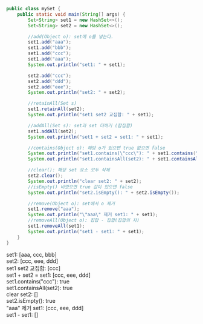   

```Java
public class mySet {
    public static void main(String[] args) {
        Set<String> set1 = new HashSet<>();
        Set<String> set2 = new HashSet<>();

        //add(Object o): set에 o를 넣는다.
        set1.add("aaa");
        set1.add("bbb");
        set1.add("ccc");
        set1.add("aaa");
        System.out.println("set1: " + set1);

        set2.add("ccc");
        set2.add("ddd");
        set2.add("eee");
        System.out.println("set2: " + set2);

        //retainAll(Set s)
        set1.retainAll(set2);
        System.out.println("set1 set2 교집합: " + set1);

        //addAll(Set s): set과 set 더하기 (합집합)
        set1.addAll(set2);
        System.out.println("set1 + set2 = set1: " + set1);

        //contains(Object o): 해당 o가 있으면 true 없으면 false
        System.out.println("set1.contains(\"ccc\"): " + set1.contains("ccc"));
        System.out.println("set1.containsAll(set2): " + set1.containsAll(set2));

        //clear(): 해당 set 요소 모두 삭제
        set2.clear();
        System.out.println("clear set2: " + set2);
        //isEmpty() 비었으면 true 값이 있으면 false
        System.out.println("set2.isEmpty(): " + set2.isEmpty());

        //remove(Object o): set에서 o 제거
        set1.remove("aaa");
        System.out.println("\"aaa\" 제거 set1: " + set1);
        //removeAll(Object o): 집합 - 집합(집합의 차)
        set1.removeAll(set1);
        System.out.println("set1 - set1: " + set1);
    }
}
```

set1: [aaa, ccc, bbb]  
set2: [ccc, eee, ddd]  
set1 set2 교집합: [ccc]  
set1 + set2 = set1: [ccc, eee, ddd]  
set1.contains("ccc"): true  
set1.containsAll(set2): true  
clear set2: []  
set2.isEmpty(): true  
"aaa" 제거 set1: [ccc, eee, ddd]  
set1 - set1: []